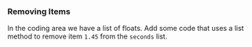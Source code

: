 ### Removing Items
In the coding area we have a list of floats. Add some code that uses a list method to remove item ```1.45``` from the ```seconds``` list.